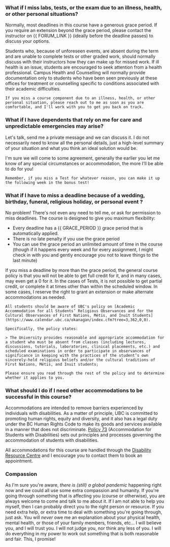 ### What if I miss labs, tests, or the exam due to an illness, health, or other personal situations?

Normally, most deadlines in this course have a generous grace period.
If you require an extension beyond the grace period, please contact the instructor on {{ FORUM_LINK }} (ideally before the deadline passes) to discuss your options.

Students who, because of unforeseen events, are absent during the term and are unable to complete tests or other graded work, should normally discuss with their instructors how they can make up for missed work.
If ill health is an issue, students are encouraged to seek attention from a health professional.
Campus Health and Counselling will normally provide documentation only to students who have been seen previously at these offices for treatment or counselling specific to conditions associated with their academic difficulties.

```{tip}
If you miss a course component due to an illness, health, or other personal situation, please reach out to me as soon as you are comfortable, and I'll work with you to get you back on track.
```

### What if I have dependents that rely on me for care and unpredictable emergencies may arise?

Let's talk, send me a private message and we can discuss it.
I do not necessarily need to know all the personal details, just a high-level summary of your situation and what you think an ideal solution would be.

I'm sure we will come to some agreement, generally the earlier you let me know of any special circumstances or accommodation, the more I'll be able to do for you!

```{tip}
Remember, if you miss a Test for whatever reason, you can make it up the following week in the bonus test!
```

### What if I have to miss a deadline because of a wedding, birthday, funeral, religious holiday, or personal event ?

No problem! There's not even any need to tell me, or ask for permission to miss deadlines.
The course is designed to give you maximum flexibility: 

- Every deadline has a {{ GRACE_PERIOD }} grace period that is automatically applied.
- There is no late penalty if you use the grace period
- You can use the grace period an unlimited amount of time in the course (though if it happens every week and for every assignment, I might check in with you and gently encourage you not to leave things to the last minute)

If you miss a deadline by more than the grace period, the general course policy is that you will not be able to get full credit for it, and in many cases, may even get a 0 for it.
In the cases of Tests, it is not possible to get partial credit, or complete it at times other than within the scheduled window.
In some cases, I reserve the right to grant an extension or make alternate accommodations as needed.

```{tip}
All students should be aware of UBC's policy on [Academic Accommodation for all Students’ Religious Observances and for the Cultural Observances of First Nations, Métis, and Inuit Students](https://www.calendar.ubc.ca/okanagan/index.cfm?tree=3,362,0,0).

Specifically, the policy states:

> The University provides reasonable and appropriate accommodation for a student who must be absent from classes (including lectures, discussions, tutorials, laboratories, clinical placements, etc.) and scheduled examinations in order to participate in observances of significance in keeping with the practices of the student’s own sincerely-held religious beliefs and/or the cultural traditions of First Nations, Métis, and Inuit students;

Please ensure you read through the rest of the policy and to determine whether it applies to you.
```

### What should I do if I need other accommodations to be successful in this course?

Accommodations are intended to remove barriers experienced by individuals with disabilities.
As a matter of principle, UBC is committed to promoting human rights, equity and diversity, and it also has a legal duty under the BC Human Rights Code to make its goods and services available in a manner that does not discriminate.
[Policy 73](https://universitycounsel.ubc.ca/files/2019/02/policy73.pdf) (Accommodation for Students with Disabilities) sets out principles and processes governing the accommodation of students with disabilities.

All accommodations for this course are handled through the [Disability Resource Centre](https://students.ok.ubc.ca/academic-success/disability-resources/contact-the-disability-resource-centre/) and I encourage you to contact them to book an appointment. 

### Compassion

As I'm sure you're aware, *there is (still) a global pandemic* happening right now and we could all use some extra compassion and humanity.
If you're going through something that is affecting you (course or otherwise), you are always welcome to come and talk to me about it. 
If I am not able to help you myself, then I can probably direct you to the right person or resource.
If you need extra help, or extra time to deal with something you're going through, just ask.
You will *never* owe me an explanation about your physical health, mental health, or those of your family members, friends, etc... I will believe you, and I will trust you.
I will not judge you, nor think any less of you.
I will do everything in my power to work out something that is both reasonable and fair. 
This, I promise!
